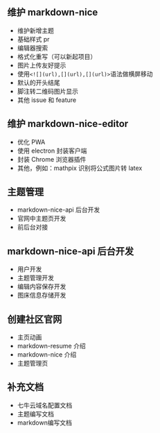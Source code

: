## 维护 markdown-nice

- 维护新增主题
- 基础样式 pr
- 编辑器搜索
- 格式化重写（可以新起项目）
- 图片上传友好提示
- 使用`<![](url),[](url),[](url)>`语法做横屏移动
- 默认的开头结尾
- 脚注转二维码图片显示
- 其他 issue 和 feature

## 维护 markdown-nice-editor

- 优化 PWA
- 使用 electron 封装客户端
- 封装 Chrome 浏览器插件
- 其他，例如：mathpix 识别将公式图片转 latex

## 主题管理

- markdown-nice-api 后台开发
- 官网中主题页开发
- 前后台对接

## markdown-nice-api 后台开发

- 用户开发
- 主题管理开发
- 编辑内容保存开发
- 图床信息存储开发

## 创建社区官网

- 主页动画
- markdown-resume 介绍
- markdown-nice 介绍
- 主题管理页
 
## 补充文档

- 七牛云域名配置文档
- 主题编写文档
- markdown编写文档

